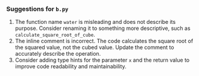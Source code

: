 ### Suggestions for `b.py`

1. The function name `water` is misleading and does not describe its purpose. Consider renaming it to something more descriptive, such as `calculate_square_root_of_cube`.  
2. The inline comment is incorrect. The code calculates the square root of the squared value, not the cubed value. Update the comment to accurately describe the operation.  
3. Consider adding type hints for the parameter `x` and the return value to improve code readability and maintainability.

